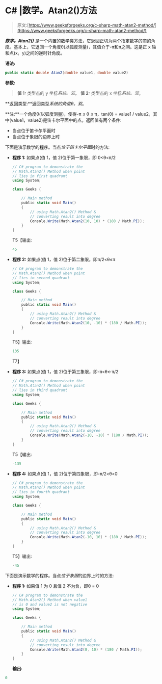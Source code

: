 # C# |数学。Atan2()方法

> 原文:[https://www.geeksforgeeks.org/c-sharp-math-atan2-method/](https://www.geeksforgeeks.org/c-sharp-math-atan2-method/)

***数学。Atan2()*** 是一个内置的数学类方法，它返回正切为两个指定数字的商的角度。基本上，它返回一个角度θ(以弧度测量)，其值介于-π和π之间。这是正 x 轴和点(x，y)之间的逆时针角度。

**语法:**

```cs
public static double Atan2(double value1, double value2)

```

**参数:**

> **值 1:** 类型点的 y 坐标*系统。双*。
> **值 2:** 类型点的 x 坐标*系统。双*。

**返回类型:**返回类型*系统的角度θ。双*。

**注:**一个角度θ(以弧度测量)，使得-π ≤ θ ≤ π，tan(θ) = value1 / value2，其中(value1，value2)是笛卡尔平面中的点。返回值有两个条件:

*   当点位于笛卡尔平面时
*   当点位于象限的边界上时

下面是演示数学的程序。当点*位于笛卡尔平面*时的方法:

*   **程序 1:** 如果点(值 1，值 2)位于第一象限，即 0<θ<π/2

    ```cs
    // C# program to demonstrate the
    // Math.Atan2() Method when point
    // lies in first quadrant
    using System;

    class Geeks {

        // Main method
        public static void Main()
        {
            // using Math.Atan2() Method &
            // converting result into degree
            Console.Write(Math.Atan2(10, 10) * (180 / Math.PI));
        }
    }
    ```

    T5【输出:

    ```cs
    45

    ```

*   **程序 2:** 如果点(值 1，值 2)位于第二象限，即π/2<θ≤π

    ```cs
    // C# program to demonstrate the
    // Math.Atan2() Method when point
    // lies in second quadrant
    using System;

    class Geeks {

        // Main method
        public static void Main()
        {
            // using Math.Atan2() Method &
            // converting result into degree
            Console.Write(Math.Atan2(10, -10) * (180 / Math.PI));
        }
    }
    ```

    T5】输出:

    ```cs
    135

    ```

    T7】
*   **程序 3:** 如果点(值 1，值 2)位于第三象限，即-π<θ<-π/2

    ```cs
    // C# program to demonstrate the
    // Math.Atan2() Method when point
    // lies in third quadrant
    using System;

    class Geeks {

        // Main method
        public static void Main()
        {
            // using Math.Atan2() Method &
            // converting result into degree
            Console.Write(Math.Atan2(-10, -10) * (180 / Math.PI));
        }
    }
    ```

    T5【输出:

    ```cs
    -135

    ```

*   **程序 4:** 如果点(值 1，值 2)位于第四象限，即-π/2<θ<0

    ```cs
    // C# program to demonstrate the
    // Math.Atan2() Method when point
    // lies in fourth quadrant
    using System;

    class Geeks {

        // Main method
        public static void Main()
        {
            // using Math.Atan2() Method &
            // converting result into degree
            Console.Write(Math.Atan2(-10, 10) * (180 / Math.PI));
        }
    }
    ```

    T5】输出:

    ```cs
    -45

    ```

下面是演示数学的程序。当点*位于象限*的边界上时的方法:

*   **程序 1:** 如果值 1 为 0 且值 2 不为负，即θ = 0

    ```cs
    // C# program to demonstrate the
    // Math.Atan2() Method when value1 
    // is 0 and value2 is not negative
    using System;

    class Geeks {

        // Main method
        public static void Main()
        {
            // using Math.Atan2() Method &
            // converting result into degree
            Console.Write(Math.Atan2(0, 10) * (180 / Math.PI));
        }
    }
    ```

    **输出:**

```cs
0

```